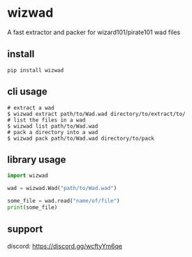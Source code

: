 # wizwad

A fast extractor and packer for wizard101/pirate101 wad files

## install

```shell
pip install wizwad
```

## cli usage

```shell
# extract a wad
$ wizwad extract path/to/Wad.wad directory/to/extract/to/
# list the files in a wad
$ wizwad list path/to/Wad.wad
# pack a directory into a wad
$ wizwad pack path/to/Wad.wad directory/to/pack
```

## library usage

```python
import wizwad

wad = wizwad.Wad("path/to/Wad.wad")

some_file = wad.read("name/of/file")
print(some_file)
```

## support

discord: <https://discord.gg/wcftyYm6qe>
